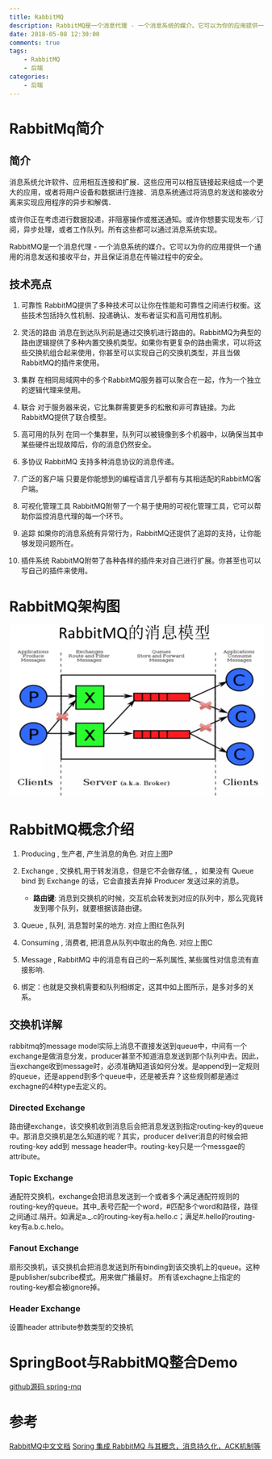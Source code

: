 ```yaml
---
title: RabbitMQ
description: RabbitMQ是一个消息代理 - 一个消息系统的媒介。它可以为你的应用提供一个通用的消息发送和接收平台，并且保证消息在传输过程中的安全。
date: 2018-05-08 12:30:00
comments: true
tags: 
    - RabbitMQ
    - 后端  
categories:
    - 后端
---
```


# RabbitMq简介

## 简介
消息系统允许软件、应用相互连接和扩展．这些应用可以相互链接起来组成一个更大的应用，或者将用户设备和数据进行连接．消息系统通过将消息的发送和接收分离来实现应用程序的异步和解偶．

或许你正在考虑进行数据投递，非阻塞操作或推送通知。或许你想要实现发布／订阅，异步处理，或者工作队列。所有这些都可以通过消息系统实现。

RabbitMQ是一个消息代理 - 一个消息系统的媒介。它可以为你的应用提供一个通用的消息发送和接收平台，并且保证消息在传输过程中的安全。

## 技术亮点
1. 可靠性
RabbitMQ提供了多种技术可以让你在性能和可靠性之间进行权衡。这些技术包括持久性机制、投递确认、发布者证实和高可用性机制。

2. 灵活的路由
消息在到达队列前是通过交换机进行路由的。RabbitMQ为典型的路由逻辑提供了多种内置交换机类型。如果你有更复杂的路由需求，可以将这些交换机组合起来使用，你甚至可以实现自己的交换机类型，并且当做RabbitMQ的插件来使用。

3. 集群
在相同局域网中的多个RabbitMQ服务器可以聚合在一起，作为一个独立的逻辑代理来使用。

4. 联合
对于服务器来说，它比集群需要更多的松散和非可靠链接。为此RabbitMQ提供了联合模型。

5. 高可用的队列
在同一个集群里，队列可以被镜像到多个机器中，以确保当其中某些硬件出现故障后，你的消息仍然安全。

6. 多协议
RabbitMQ 支持多种消息协议的消息传递。

7. 广泛的客户端
只要是你能想到的编程语言几乎都有与其相适配的RabbitMQ客户端。

8. 可视化管理工具
RabbitMQ附带了一个易于使用的可视化管理工具，它可以帮助你监控消息代理的每一个环节。

9. 追踪
如果你的消息系统有异常行为，RabbitMQ还提供了追踪的支持，让你能够发现问题所在。

10. 插件系统
RabbitMQ附带了各种各样的插件来对自己进行扩展。你甚至也可以写自己的插件来使用。

# RabbitMQ架构图

![RabbitMQ][rabbitMq]

# RabbitMQ概念介绍
1. Producing , 生产者, 产生消息的角色. 对应上图P
2. Exchange , 交换机,用于转发消息，但是它不会做存储_ ，如果没有 Queue bind 到 Exchange 的话，它会直接丢弃掉 Producer 发送过来的消息。
    - **路由键**: 消息到交换机的时候，交互机会转发到对应的队列中，那么究竟转发到哪个队列，就要根据该路由键。

3. Queue , 队列, 消息暂时呆的地方. 对应上图红色队列
4. Consuming , 消费者, 把消息从队列中取出的角色. 对应上图C
5. Message , RabbitMQ 中的消息有自己的一系列属性, 某些属性对信息流有直接影响.
6.  绑定：也就是交换机需要和队列相绑定，这其中如上图所示，是多对多的关系。

## 交换机详解
rabbitmq的message model实际上消息不直接发送到queue中，中间有一个exchange是做消息分发，producer甚至不知道消息发送到那个队列中去。因此，当exchange收到message时，必须准确知道该如何分发。是append到一定规则的queue，还是append到多个queue中，还是被丢弃？这些规则都是通过exchagne的4种type去定义的。

### Directed Exchange
路由键exchange，该交换机收到消息后会把消息发送到指定routing-key的queue中。那消息交换机是怎么知道的呢？其实，producer deliver消息的时候会把routing-key add到 message header中。routing-key只是一个messgae的attribute。

### Topic Exchange
通配符交换机，exchange会把消息发送到一个或者多个满足通配符规则的routing-key的queue。其中_表号匹配一个word，#匹配多个word和路径，路径之间通过.隔开。如满足a._.c的routing-key有a.hello.c；满足#.hello的routing-key有a.b.c.helo。

### Fanout Exchange
扇形交换机，该交换机会把消息发送到所有binding到该交换机上的queue。这种是publisher/subcribe模式。用来做广播最好。
所有该exchagne上指定的routing-key都会被ignore掉。

### Header Exchange
设置header attribute参数类型的交换机

# SpringBoot与RabbitMQ整合Demo

[github源码 spring-mq][github]
# 参考
[RabbitMQ中文文档][rabbit官网]
[Spring 集成 RabbitMQ 与其概念，消息持久化，ACK机制等][Spring整合RabbitMQ]

[rabbitMq]:/images/rabbitMQ.jpg

[rabbit官网]: http://rabbitmq.mr-ping.com/description.html
[Spring整合RabbitMQ]:https://github.com/401Studio/WeekLearn/issues/2
[github]: https://github.com/yuanwenjian/spring-mq